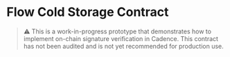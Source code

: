 # Flow Cold Storage Contract

> ⚠️ This is a work-in-progress prototype that demonstrates how to implement on-chain signature verification in Cadence. This contract has not been audited and is not yet recommended for production use.
